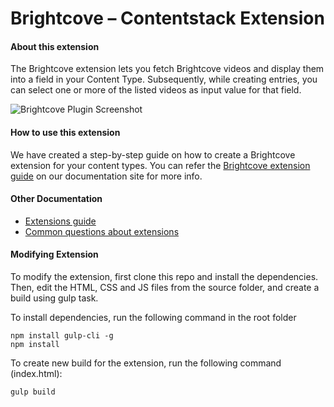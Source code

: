 # Brightcove – Contentstack Extension 

#### About this extension
The Brightcove extension lets you fetch Brightcove videos and display them into a field in your Content Type. Subsequently, while creating entries, you can select one or more of the listed videos as input value for that field.


![Brightcove Plugin Screenshot](https://images.contentstack.io/v3/assets/bltf2fb14dd3176c6f6/bltb5335d8f8d4feb2a/5b62dde202a4ed4c3dc9f839/download)


#### How to use this extension
We have created a step-by-step guide on how to create a Brightcove extension for your content types. You can refer the [Brightcove extension guide](https://www.contentstack.com/docs/guide/extensions/brightcove-extension-setup-guide) on our documentation site for more info. 


#### Other Documentation
- [Extensions guide](https://www.contentstack.com/docs/guide/extensions)
- [Common questions about extensions](https://www.contentstack.com/docs/faqs#extensions)


#### Modifying Extension

To modify the extension, first clone this repo and install the dependencies. Then, edit the HTML, CSS and JS files from the source folder, and create a build using gulp task.

To install dependencies, run the following command in the root folder
```
npm install gulp-cli -g
npm install
```
To create new build for the extension, run the following command (index.html):

    gulp build

